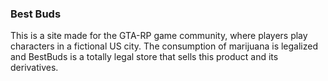 ### Best Buds
This is a site made for the GTA-RP game community, where players play characters in a fictional US city. The consumption of marijuana is legalized and BestBuds is a totally legal store that sells this product and its derivatives.
